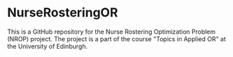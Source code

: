 # NurseRosteringOR

This is a GitHub repository for the Nurse Rostering Optimization Problem (NROP) project. The project is a part of the course "Topics in Applied OR" at the University of Edinburgh.
